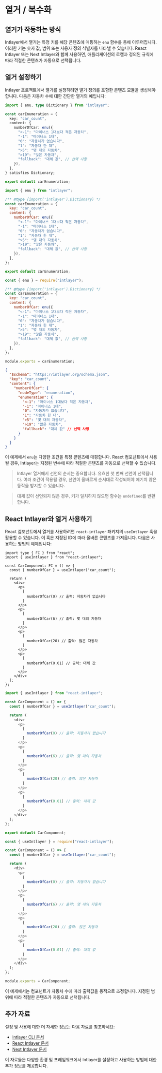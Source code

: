 # 열거 / 복수화

## 열거가 작동하는 방식

Intlayer에서 열거는 특정 키를 해당 콘텐츠에 매핑하는 `enu` 함수를 통해 이루어집니다. 이러한 키는 숫자 값, 범위 또는 사용자 정의 식별자를 나타낼 수 있습니다. React Intlayer 또는 Next Intlayer와 함께 사용하면, 애플리케이션의 로캘과 정의된 규칙에 따라 적절한 콘텐츠가 자동으로 선택됩니다.

## 열거 설정하기

Intlayer 프로젝트에서 열거를 설정하려면 열거 정의를 포함한 콘텐츠 모듈을 생성해야 합니다. 다음은 자동차 수에 대한 간단한 열거의 예입니다:

```typescript fileName="**/*.content.ts" contentDeclarationFormat="typescript"
import { enu, type Dictionary } from "intlayer";

const carEnumeration = {
  key: "car_count",
  content: {
    numberOfCar: enu({
      "<-1": "마이너스 1대보다 적은 자동차",
      "-1": "마이너스 1대",
      "0": "자동차가 없습니다",
      "1": "자동차 한 대",
      ">5": "몇 대의 자동차",
      ">19": "많은 자동차",
      "fallback": "대체 값", // 선택 사항
    }),
  },
} satisfies Dictionary;

export default carEnumeration;
```

```javascript fileName="**/*.content.mjs" contentDeclarationFormat="esm"
import { enu } from "intlayer";

/** @type {import('intlayer').Dictionary} */
const carEnumeration = {
  key: "car_count",
  content: {
    numberOfCar: enu({
      "<-1": "마이너스 1대보다 적은 자동차",
      "-1": "마이너스 1대",
      "0": "자동차가 없습니다",
      "1": "자동차 한 대",
      ">5": "몇 대의 자동차",
      ">19": "많은 자동차",
      "fallback": "대체 값", // 선택 사항
    }),
  },
};

export default carEnumeration;
```

```javascript fileName="**/*.content.cjs" contentDeclarationFormat="commonjs"
const { enu } = require("intlayer");

/** @type {import('intlayer').Dictionary} */
const carEnumeration = {
  key: "car_count",
  content: {
    numberOfCar: enu({
      "<-1": "마이너스 1대보다 적은 자동차",
      "-1": "마이너스 1대",
      "0": "자동차가 없습니다",
      "1": "자동차 한 대",
      ">5": "몇 대의 자동차",
      ">19": "많은 자동차",
      "fallback": "대체 값", // 선택 사항
    }),
  },
};

module.exports = carEnumeration;
```

```json fileName="**/*.content.json" contentDeclarationFormat="json"
{
  "$schema": "https://intlayer.org/schema.json",
  "key": "car_count",
  "content": {
    "numberOfCar": {
      "nodeType": "enumeration",
      "enumeration": {
        "<-1": "마이너스 1대보다 적은 자동차",
        "-1": "마이너스 1대",
        "0": "자동차가 없습니다",
        "1": "자동차 한 대",
        ">5": "몇 대의 자동차",
        ">19": "많은 자동차",
        "fallback": "대체 값" // 선택 사항
      }
    }
  }
}
```

이 예제에서 `enu`는 다양한 조건을 특정 콘텐츠에 매핑합니다. React 컴포넌트에서 사용될 경우, Intlayer는 지정된 변수에 따라 적절한 콘텐츠를 자동으로 선택할 수 있습니다.

> Intlayer 열거에서 선언의 순서는 중요합니다. 유효한 첫 번째 선언이 선택됩니다. 여러 조건이 적용될 경우, 선언이 올바르게 순서대로 작성되어야 예기치 않은 동작을 방지할 수 있습니다.

> 대체 값이 선언되지 않은 경우, 키가 일치하지 않으면 함수는 `undefined`를 반환합니다.

## React Intlayer와 열거 사용하기

React 컴포넌트에서 열거를 사용하려면 `react-intlayer` 패키지의 `useIntlayer` 훅을 활용할 수 있습니다. 이 훅은 지정된 ID에 따라 올바른 콘텐츠를 가져옵니다. 다음은 사용하는 방법의 예제입니다:

```tsx fileName="**/*.tsx" codeFormat="typescript"
import type { FC } from "react";
import { useIntlayer } from "react-intlayer";

const CarComponent: FC = () => {
  const { numberOfCar } = useIntlayer("car_count");

  return (
    <div>
      <p>
        {
          numberOfCar(0) // 출력: 자동차가 없습니다
        }
      </p>
      <p>
        {
          numberOfCar(6) // 출력: 몇 대의 자동차
        }
      </p>
      <p>
        {
          numberOfCar(20) // 출력: 많은 자동차
        }
      </p>
      <p>
        {
          numberOfCar(0.01) // 출력: 대체 값
        }
      </p>
    </div>
  );
};
```

```javascript fileName="**/*.mjx" codeFormat="esm"
import { useIntlayer } from "react-intlayer";

const CarComponent = () => {
  const { numberOfCar } = useIntlayer("car_count");

  return (
    <div>
      <p>
        {
          numberOfCar(0) // 출력: 자동차가 없습니다
        }
      </p>
      <p>
        {
          numberOfCar(6) // 출력: 몇 대의 자동차
        }
      </p>
      <p>
        {
          numberOfCar(20) // 출력: 많은 자동차
        }
      </p>
      <p>
        {
          numberOfCar(0.01) // 출력: 대체 값
        }
      </p>
    </div>
  );
};

export default CarComponent;
```

```javascript fileName="**/*.cjs" codeFormat="commonjs"
const { useIntlayer } = require("react-intlayer");

const CarComponent = () => {
  const { numberOfCar } = useIntlayer("car_count");

  return (
    <div>
      <p>
        {
          numberOfCar(0) // 출력: 자동차가 없습니다
        }
      </p>
      <p>
        {
          numberOfCar(6) // 출력: 몇 대의 자동차
        }
      </p>
      <p>
        {
          numberOfCar(20) // 출력: 많은 자동차
        }
      </p>
      <p>
        {
          numberOfCar(0.01) // 출력: 대체 값
        }
      </p>
    </div>
  );
};

module.exports = CarComponent;
```

이 예제에서는 컴포넌트가 자동차 수에 따라 출력값을 동적으로 조정합니다. 지정된 범위에 따라 적절한 콘텐츠가 자동으로 선택됩니다.

## 추가 자료

설정 및 사용에 대한 더 자세한 정보는 다음 자료를 참조하세요:

- [Intlayer CLI 문서](https://github.com/aymericzip/intlayer/blob/main/docs/ko/intlayer_cli.md)
- [React Intlayer 문서](https://github.com/aymericzip/intlayer/blob/main/docs/ko/intlayer_with_create_react_app.md)
- [Next Intlayer 문서](https://github.com/aymericzip/intlayer/blob/main/docs/ko/intlayer_with_nextjs_15.md)

이 자료들은 다양한 환경 및 프레임워크에서 Intlayer를 설정하고 사용하는 방법에 대한 추가 정보를 제공합니다.
